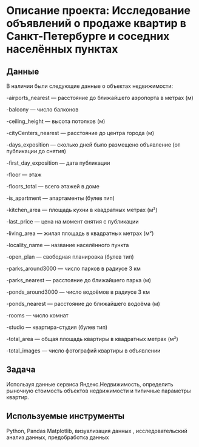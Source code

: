 # Описание проекта: Исследование объявлений о продаже квартир в Санкт-Петербурге и соседних населённых пунктах

## Данные

В наличии были следующие данные о объектах недвижимости:

-airports_nearest — расстояние до ближайшего аэропорта в метрах (м)

-balcony — число балконов

-ceiling_height — высота потолков (м)

-cityCenters_nearest — расстояние до центра города (м)

-days_exposition — сколько дней было размещено объявление (от публикации до снятия)

-first_day_exposition — дата публикации

-floor — этаж

-floors_total — всего этажей в доме

-is_apartment — апартаменты (булев тип)

-kitchen_area — площадь кухни в квадратных метрах (м²)

-last_price — цена на момент снятия с публикации

-living_area — жилая площадь в квадратных метрах (м²)

-locality_name — название населённого пункта

-open_plan — свободная планировка (булев тип)

-parks_around3000 — число парков в радиусе 3 км

-parks_nearest — расстояние до ближайшего парка (м)

-ponds_around3000 — число водоёмов в радиусе 3 км

-ponds_nearest — расстояние до ближайшего водоёма (м)

-rooms — число комнат

-studio — квартира-студия (булев тип)

-total_area — общая площадь квартиры в квадратных метрах (м²)

-total_images — число фотографий квартиры в объявлении

## Задача

Используя данные сервиса Яндекс.Недвижимость, определить рыночную стоимость объектов недвижимости и типичные параметры квартир.  

## Используемые инструменты
Python, Pandas Matplotlib, визуализация данных , исследовательский анализ данных, предобработка данных
